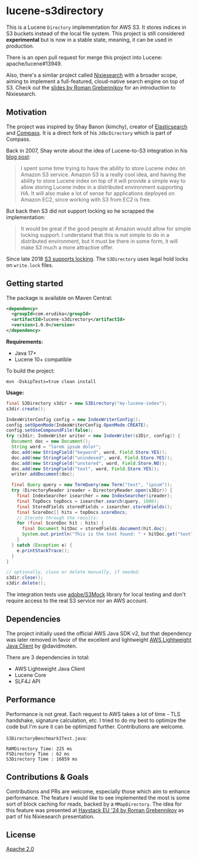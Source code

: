 # lucene-s3directory

This is a Lucene `Directory` implementation for AWS S3. It stores indices in S3 buckets instead of the local file system.
This project is still considered **experimental** but is now in a stable state, meaning, it can be used in production.

There is an open pull request for merge this project into Lucene: apache/lucene#13949.

Also, there's a similar project called [Nixiesearch](https://github.com/nixiesearch) with a broader scope,
aiming to implement a full-featured, cloud-native search engine on top of S3. Check out the [slides by
Roman Grebennikov](https://shuttie.github.io/haystack24-nixiesearch-slides/) for an introduction to Nixiesearch.

## Motivation

The project was inspired by Shay Banon (kimchy), creator of [Elasticsearch](https://github.com/elastic/elasticsearch)
and [Compass](http://www.compass-project.org/). It is a direct fork of his `JdbcDirectory` which is part of Compass.

Back in 2007, Shay wrote about the idea of Lucene-to-S3 integration in his
[blog post](https://github.com/kimchy/kimchy.github.com/blob/master/_posts/2007-11-16-lucene-and-amazon-s3.textile):

> I spent some time trying to have the ability to store Lucene index on Amazon S3 service. Amazon S3 is a really cool
> idea, and having the ability to store Lucene index on top of it will provide a simple way to allow storing Lucene
> index in a distributed environment supporting HA. It will also make a lot of sense for applications deployed on
> Amazon EC2, since working with S3 from EC2 is free.

But back then S3 did not support locking so he scrapped the implementation:

> It would be great if the good people at Amazon would allow for simple locking support. I understand that this is not
> simple to do in a distributed environment, but it must be there in some form, it will make S3 much a more attractive offer.

Since late 2018 [S3 supports locking](https://docs.aws.amazon.com/AmazonS3/latest/dev/object-lock-overview.html).
The `S3Directory` uses legal hold locks on `write.lock` files.

## Getting started

The package is available on Maven Central:
```xml
<dependency>
  <groupId>com.erudika</groupId>
  <artifactId>lucene-s3directory</artifactId>
  <version>1.0.0</version>
</dependency>
```

**Requirements:**

- Java 17+
- Lucene 10+ compatible

To build the project:
```
mvn -DskipTests=true clean install
```

**Usage:**

```java
final S3Directory s3dir = new S3Directory("my-lucene-index");
s3dir.create();

IndexWriterConfig config = new IndexWriterConfig();
config.setOpenMode(IndexWriterConfig.OpenMode.CREATE);
config.setUseCompoundFile(false);
try (s3dir; IndexWriter writer = new IndexWriter(s3Dir, config)) {
  Document doc = new Document();
  String word = "lorem ipsum dolor";
  doc.add(new StringField("keyword", word, Field.Store.YES));
  doc.add(new StringField("unindexed", word, Field.Store.YES));
  doc.add(new StringField("unstored", word, Field.Store.NO));
  doc.add(new StringField("text", word, Field.Store.YES));
  writer.addDocument(doc);

  final Query query = new TermQuery(new Term("text", "ipsum"));
  try (DirectoryReader ireader = DirectoryReader.open(s3Dir)) {
    final IndexSearcher isearcher = new IndexSearcher(ireader);
    final TopDocs topDocs = isearcher.search(query, 1000);
    final StoredFields storedFields = isearcher.storedFields();
    final ScoreDoc[] hits = topDocs.scoreDocs;
    // Iterate through the results:
    for (final ScoreDoc hit : hits) {
      final Document hitDoc = storedFields.document(hit.doc);
      System.out.println("This is the text found: " + hitDoc.get("text"));
    }
  } catch (Exception e) {
    e.printStackTrace();
  }
}

// optionally, close or delete manually, if needed.
s3dir.close();
s3dir.delete();
```

The integration tests use [adobe/S3Mock](https://github.com/adobe/S3Mock) library for local testing and don't
require access to the real S3 service nor an AWS account.

## Dependencies

The project initially used the official AWS Java SDK v2, but that dependency was later removed in favor of the excellent
and lightweight [AWS Lightweight Java Client](https://github.com/davidmoten/aws-lightweight-client-java) by @davidmoten.

There are 3 dependencies in total:

- AWS Lightweight Java Client
- Lucene Core
- SLF4J API

## Performance

Performance is not great. Each request to AWS takes a lot of time - TLS handshake, signature calculation, etc.
I tried to do my best to optimize the code but I'm sure it can be optimized further. Contributions are welcome.

`S3DirectoryBenchmarkITest.java`:
```
RAMDirectory Time: 225 ms
FSDirectory Time : 62 ms
S3Directory Time : 16859 ms
```

## Contributions & Goals

Contributions and PRs are welcome, especially those which aim to enhance performance.
The feature I would like to see implemented the most is some sort of block caching for reads, backed by a `MMapDirectory`.
The idea for this feature was presented at [Haystack EU '24 by Roman Grebennikov](https://shuttie.github.io/haystack24-nixiesearch-slides/#/15)
as part of his Nixiesearch presentation.

## License

[Apache 2.0](LICENSE)



